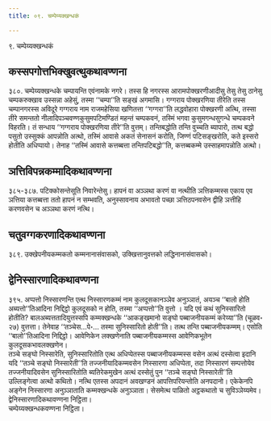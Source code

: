 ```yaml
---
title: ०९. चम्पेय्यक्खन्धकं

---
```

९. चम्पेय्यक्खन्धकं  


## कस्सपगोत्तभिक्खुवत्थुकथावण्णना

३८०. चम्पेय्यक्खन्धके चम्पायन्ति एवंनामके नगरे। तस्स हि नगरस्स आरामपोक्खरणीआदीसु तेसु तेसु ठानेसु चम्पकरुक्खाव उस्सन्ना अहेसुं, तस्मा ‘‘चम्पा’’ति सङ्खं अगमासि। गग्गराय पोक्खरणिया तीरेति तस्स चम्पानगरस्स अविदूरे गग्गराय नाम राजमहेसिया खणितत्ता ‘‘गग्गरा’’ति लद्धवोहारा पोक्खरणी अत्थि, तस्सा तीरे समन्ततो नीलादिपञ्चवण्णकुसुमपटिमण्डितं महन्तं चम्पकवनं, तस्मिं भगवा कुसुमगन्धसुगन्धे चम्पकवने विहरति। तं सन्धाय ‘‘गग्गराय पोक्खरणिया तीरे’’ति वुत्तम्। तन्तिबद्धोति तन्ति वुच्चति ब्यापारो, तत्थ बद्धो पसुतो उस्सुक्कं आपन्नोति अत्थो, तस्मिं आवासे अकतं सेनासनं करोति, जिण्णं पटिसङ्खरोति, कते इस्सरो होतीति अधिप्पायो। तेनाह ‘‘तस्मिं आवासे कत्तब्बत्ता तन्तिपटिबद्धो’’ति, कत्तब्बकम्मे उस्साहमापन्नोति अत्थो।  


## ञत्तिविपन्नकम्मादिकथावण्णना

३८५-३८७. पटिक्कोसन्तेसूति निवारेन्तेसु। हापनं वा अञ्ञथा करणं वा नत्थीति ञत्तिकम्मस्स एकाय एव ञत्तिया कत्तब्बत्ता ततो हापनं न सम्भवति, अनुस्सावनाय अभावतो पच्छा ञत्तिठपनवसेन द्वीहि ञत्तीहि करणवसेन च अञ्ञथा करणं नत्थि।  


## चतुवग्गकरणादिकथावण्णना

३८९. उक्खेपनीयकम्मकतो कम्मनानासंवासको, उक्खित्तानुवत्तको लद्धिनानासंवासको।  


## द्वेनिस्सारणादिकथावण्णना

३९५. अप्पत्तो निस्सारणन्ति एत्थ निस्सारणकम्मं नाम कुलदूसकानञ्ञेव अनुञ्ञातं, अयञ्च ‘‘बालो होति अब्यत्तो’’तिआदिना निद्दिट्ठो कुलदूसको न होति, तस्मा ‘‘अप्पत्तो’’ति वुत्तो । यदि एवं कथं सुनिस्सारितो होतीति? बालअब्यत्ततादियुत्तस्सपि कम्मक्खन्धके ‘‘आकङ्खमानो सङ्घो पब्बाजनीयकम्मं करेय्या’’ति (चूळव॰ २७) वुत्तत्ता। तेनेवाह ‘‘तञ्चेस…पे॰… तस्मा सुनिस्सारितो होती’’ति। तत्थ तन्ति पब्बाजनीयकम्मम्। एसोति ‘‘बालो’’तिआदिना निद्दिट्ठो। आवेणिकेन लक्खणेनाति पब्बाजनीयकम्मस्स आवेणिकभूतेन कुलदूसकभावलक्खणेन।  
तञ्चे सङ्घो निस्सारेति, सुनिस्सारितोति एत्थ अधिप्पेतस्स पब्बाजनीयकम्मस्स वसेन अत्थं दस्सेत्वा इदानि यदि ‘‘तञ्चे सङ्घो निस्सारेती’’ति तज्जनीयादिकम्मवसेन निस्सारणा अधिप्पेता, तदा निस्सारणं सम्पत्तोयेव तज्जनीयादिवसेन सुनिस्सारितोति ब्यतिरेकमुखेन अत्थं दस्सेतुं पुन ‘‘तञ्चे सङ्घो निस्सारेती’’ति उल्लिङ्गेत्वा अत्थो कथितो। नत्थि एतस्स अपदानं अवखण्डनं आपत्तिपरियन्तोति अनपदानो। एकेकेनपि अङ्गेन निस्सारणा अनुञ्ञाताति कम्मक्खन्धके अनुञ्ञाता। सेसमेत्थ पाळितो अट्ठकथातो च सुविञ्ञेय्यमेव।  
द्वेनिस्सारणादिकथावण्णना निट्ठिता।  
चम्पेय्यक्खन्धकवण्णना निट्ठिता।  